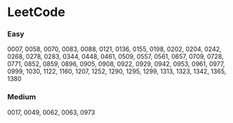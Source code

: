 # LeetCode
### Easy
0007, 0058, 0070, 0083, 0088, 0121, 0136, 0155, 0198, 0202, 0204, 0242, 0268, 0278, 0283, 0344, 0448, 0461, 0509, 0557, 0561, 0657, 0709, 0728, 0771, 0852, 0859, 0896, 0905, 0908, 0922, 0929, 0942, 0953, 0961, 0977, 0999, 1030, 1122, 1160, 1207, 1252, 1290, 1295, 1299, 1313, 1323, 1342, 1365, 1380
### Medium
0017, 0049, 0062, 0063, 0973
